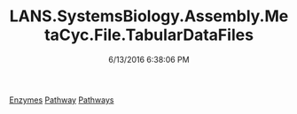 ﻿---
title: LANS.SystemsBiology.Assembly.MetaCyc.File.TabularDataFiles
date: 6/13/2016 6:38:06 PM
---

[Enzymes](T-LANS.SystemsBiology.Assembly.MetaCyc.File.TabularDataFiles.Enzymes.html)
[Pathway](T-LANS.SystemsBiology.Assembly.MetaCyc.File.TabularDataFiles.Pathway.html)
[Pathways](T-LANS.SystemsBiology.Assembly.MetaCyc.File.TabularDataFiles.Pathways.html)
